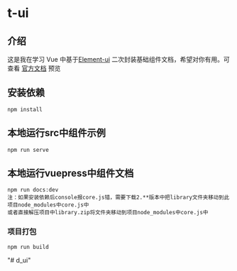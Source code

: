# t-ui

## 介绍
这是我在学习 Vue 中基于[Element-ui](https://element.faas.ele.me/#/zh-CN) 二次封装基础组件文档，希望对你有用。可查看  [官方文档](https://wocwin.github.io/t-ui/) 预览

## 安装依赖
```shell
npm install
```
## 本地运行src中组件示例
```shell
npm run serve
```
## 本地运行vuepress中组件文档
```shell
npm run docs:dev
注：如果安装依赖后console报core.js错，需要下载2.**版本中把library文件夹移动到此项目node_modules中core.js中
或者直接解压项目中library.zip将文件夹移动到项目node_modules中core.js中
```

### 项目打包
```
npm run build
```
"# d_ui" 
